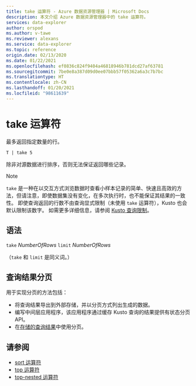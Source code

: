 ```yaml
---
title: take 运算符 - Azure 数据资源管理器 | Microsoft Docs
description: 本文介绍 Azure 数据资源管理器中的 take 运算符。
services: data-explorer
author: orspod
ms.author: v-tawe
ms.reviewer: alexans
ms.service: data-explorer
ms.topic: reference
origin.date: 02/13/2020
ms.date: 01/22/2021
ms.openlocfilehash: ef0836c824f9404a46818946b781dcd27af63781
ms.sourcegitcommit: 7be0e8a387d09d0ee07bbb57f05362a6a3c7b7bc
ms.translationtype: HT
ms.contentlocale: zh-CN
ms.lasthandoff: 01/20/2021
ms.locfileid: "98611639"
---
```

# <a name="take-operator"></a>take 运算符

最多返回指定数量的行。

```kusto
T | take 5
```

除非对源数据进行排序，否则无法保证返回哪些记录。

> [!NOTE]
> `take` 是一种在以交互方式浏览数据时查看小样本记录的简单、快速且高效的方法，但请注意，即使数据集没有变化，在多次执行时，也不能保证其结果的一致性。
> 即使查询返回的行数不由查询显式限制（未使用 `take` 运算符），Kusto 也会默认限制该数字。 如需更多详细信息，请参阅 [Kusto 查询限制](../concepts/querylimits.md)。

## <a name="syntax"></a>语法

`take` *NumberOfRows*
`limit` *NumberOfRows*

（`take` 和 `limit` 是同义词。）

## <a name="paging-of-query-results"></a>查询结果分页

用于实现分页的方法包括：

* 将查询结果导出到外部存储，并以分页方式列出生成的数据。
* 编写中间层应用程序，该应用程序通过缓存 Kusto 查询的结果提供有状态分页 API。
* 在[存储的查询结果](../management/stored-query-results.md#pagination)中使用分页。


## <a name="see-also"></a>请参阅

* [sort 运算符](sortoperator.md)
* [top 运算符](topoperator.md)
* [top-nested 运算符](topnestedoperator.md)